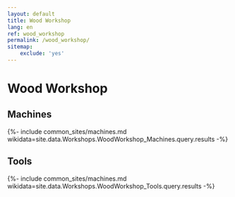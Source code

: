```yaml
---
layout: default
title: Wood Workshop
lang: en
ref: wood_workshop
permalink: /wood_workshop/
sitemap:
    exclude: 'yes'
---
```

# Wood Workshop
## Machines

{%- include common_sites/machines.md wikidata=site.data.Workshops.WoodWorkshop_Machines.query.results -%}

## Tools
{%- include common_sites/machines.md wikidata=site.data.Workshops.WoodWorkshop_Tools.query.results -%}